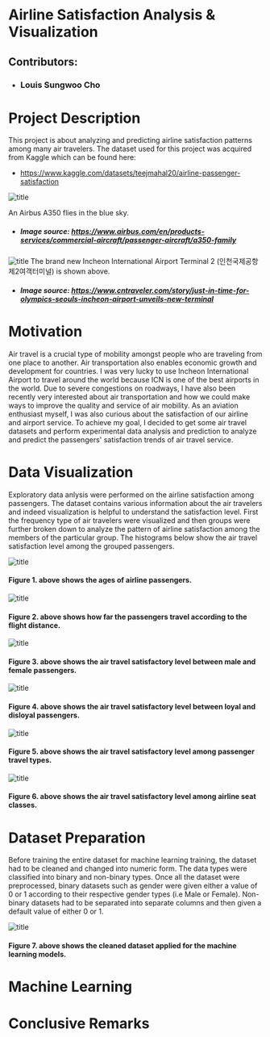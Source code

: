 # Airline Satisfaction Analysis & Visualization
## Contributors:
- ### Louis Sungwoo Cho
# Project Description

This project is about analyzing and predicting airline satisfaction patterns among many air travelers. The dataset used for this project was acquired from Kaggle which can be found here:
- https://www.kaggle.com/datasets/teejmahal20/airline-passenger-satisfaction

![title](img/a350.png)

An Airbus A350 flies in the blue sky.
- ##### Image source: https://www.airbus.com/en/products-services/commercial-aircraft/passenger-aircraft/a350-family

![title](img/incheon.png)
The brand new Incheon International Airport Terminal 2 (인천국제공항 제2여객터미널) is shown above.
- ##### Image source: https://www.cntraveler.com/story/just-in-time-for-olympics-seouls-incheon-airport-unveils-new-terminal

# Motivation 
Air travel is a crucial type of mobility amongst people who are traveling from one place to another. Air transportation also enables economic growth and development for countries. I was very lucky to use Incheon International Airport to travel around the world because ICN is one of the best airports in the world. Due to severe congestions on roadways, I have also been recently very interested about air transportation and how we could make ways to improve the quality and service of air mobility. As an aviation enthusiast myself, I was also curious about the satisfaction of our airline and airport service. To achieve my goal, I decided to get some air travel datasets and perform experimental data analysis and prediction to analyze and predict the passengers' satisfaction trends of air travel service. 

# Data Visualization
Exploratory data anlysis were performed on the airline satisfaction among passengers. The dataset contains various information about the air travelers and indeed visualization is helpful to understand the satisfaction level. First the frequency type of air travelers were visualized and then groups were further broken down to analyze the pattern of airline satisfaction among the members of the particular group. The histograms below show the air travel satisfaction level among the grouped passengers.

![title](img/age.png)
#### Figure 1. above shows the ages of airline passengers.

![title](img/flight_distance.png)
#### Figure 2. above shows how far the passengers travel according to the flight distance.

![title](img/gender.png)
#### Figure 3. above shows the air travel satisfactory level between male and female passengers. 

![title](img/loyal.png)
#### Figure 4. above shows the air travel satisfactory level between loyal and disloyal passengers. 

![title](img/travel_type.png)
#### Figure 5. above shows the air travel satisfactory level among passenger travel types. 

![title](img/class.png)
#### Figure 6. above shows the air travel satisfactory level among airline seat classes. 

# Dataset Preparation
Before training the entire dataset for machine learning training, the dataset had to be cleaned and changed into numeric form. The data types were classified into binary and non-binary types. Once all the dataset were preprocessed, binary datasets such as gender were given either a value of 0 or 1 according to their respective gender types (i.e Male or Female). Non-binary datasets had to be separated into separate columns and then given a default value of either 0 or 1.

![title](img/cleaned_dataset.png)
#### Figure 7. above shows the cleaned dataset applied for the machine learning models. 

# Machine Learning 

# Conclusive Remarks

